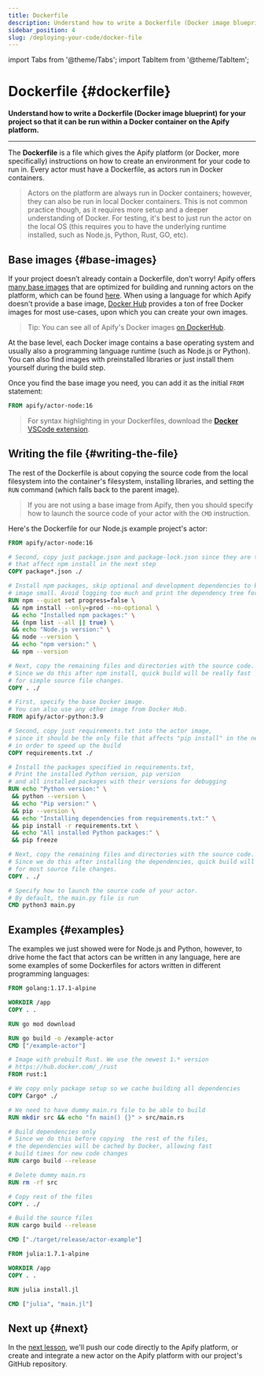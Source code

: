 ```yaml
---
title: Dockerfile
description: Understand how to write a Dockerfile (Docker image blueprint) for your project so that it can be run within a Docker container on the Apify platform.
sidebar_position: 4
slug: /deploying-your-code/docker-file
---
```


import Tabs from '@theme/Tabs';
import TabItem from '@theme/TabItem';

# Dockerfile {#dockerfile}

**Understand how to write a Dockerfile (Docker image blueprint) for your project so that it can be run within a Docker container on the Apify platform.**

---

The **Dockerfile** is a file which gives the Apify platform (or Docker, more specifically) instructions on how to create an environment for your code to run in. Every actor must have a Dockerfile, as actors run in Docker containers.

> Actors on the platform are always run in Docker containers; however, they can also be run in local Docker containers. This is not common practice though, as it requires more setup and a deeper understanding of Docker. For testing, it's best to just run the actor on the local OS (this requires you to have the underlying runtime installed, such as Node.js, Python, Rust, GO, etc).

## Base images {#base-images}

If your project doesn’t already contain a Dockerfile, don’t worry! Apify offers [many base images](/sdk/js/docs/guides/docker-images) that are optimized for building and running actors on the platform, which can be found [here](https://hub.docker.com/u/apify). When using a language for which Apify doesn't provide a base image, [Docker Hub](https://hub.docker.com/) provides a ton of free Docker images for most use-cases, upon which you can create your own images.

> Tip: You can see all of Apify's Docker images [on DockerHub](https://hub.docker.com/r/apify/).

At the base level, each Docker image contains a base operating system and usually also a programming language runtime (such as Node.js or Python). You can also find images with preinstalled libraries or just install them yourself during the build step.

Once you find the base image you need, you can add it as the initial `FROM` statement:

```Dockerfile
FROM apify/actor-node:16
```

> For syntax highlighting in your Dockerfiles, download the [**Docker** VSCode extension](https://code.visualstudio.com/docs/containers/overview#_installation).

## Writing the file {#writing-the-file}

The rest of the Dockerfile is about copying the source code from the local filesystem into the container's filesystem, installing libraries, and setting the `RUN` command (which falls back to the parent image).

> If you are not using a base image from Apify, then you should specify how to launch the source code of your actor with the `CMD` instruction.

Here's the Dockerfile for our Node.js example project's actor:

<Tabs groupId="main">
<TabItem value="Node.js Dockerfile" label="Node.js Dockerfile">

```Dockerfile
FROM apify/actor-node:16

# Second, copy just package.json and package-lock.json since they are the only files
# that affect npm install in the next step
COPY package*.json ./

# Install npm packages, skip optional and development dependencies to keep the
# image small. Avoid logging too much and print the dependency tree for debugging
RUN npm --quiet set progress=false \
 && npm install --only=prod --no-optional \
 && echo "Installed npm packages:" \
 && (npm list --all || true) \
 && echo "Node.js version:" \
 && node --version \
 && echo "npm version:" \
 && npm --version

# Next, copy the remaining files and directories with the source code.
# Since we do this after npm install, quick build will be really fast
# for simple source file changes.
COPY . ./

```

</TabItem>
<TabItem value="Python Dockerfile" label="Python Dockerfile">

```Dockerfile
# First, specify the base Docker image.
# You can also use any other image from Docker Hub.
FROM apify/actor-python:3.9

# Second, copy just requirements.txt into the actor image,
# since it should be the only file that affects "pip install" in the next step,
# in order to speed up the build
COPY requirements.txt ./

# Install the packages specified in requirements.txt,
# Print the installed Python version, pip version
# and all installed packages with their versions for debugging
RUN echo "Python version:" \
 && python --version \
 && echo "Pip version:" \
 && pip --version \
 && echo "Installing dependencies from requirements.txt:" \
 && pip install -r requirements.txt \
 && echo "All installed Python packages:" \
 && pip freeze

# Next, copy the remaining files and directories with the source code.
# Since we do this after installing the dependencies, quick build will be really fast
# for most source file changes.
COPY . ./

# Specify how to launch the source code of your actor.
# By default, the main.py file is run
CMD python3 main.py

```

</TabItem>
</Tabs>

## Examples {#examples}

The examples we just showed were for Node.js and Python, however, to drive home the fact that actors can be written in any language, here are some examples of some Dockerfiles for actors written in different programming languages:

<Tabs groupId="main">
<TabItem value="GO actor Dockerfile" label="GO actor Dockerfile">

```Dockerfile
FROM golang:1.17.1-alpine

WORKDIR /app
COPY . .

RUN go mod download

RUN go build -o /example-actor
CMD ["/example-actor"]

```

</TabItem>
<TabItem value="Rust actor Dockerfile" label="Rust actor Dockerfile">

```Dockerfile
# Image with prebuilt Rust. We use the newest 1.* version
# https://hub.docker.com/_/rust
FROM rust:1

# We copy only package setup so we cache building all dependencies
COPY Cargo* ./

# We need to have dummy main.rs file to be able to build
RUN mkdir src && echo "fn main() {}" > src/main.rs

# Build dependencies only
# Since we do this before copying  the rest of the files,
# the dependencies will be cached by Docker, allowing fast
# build times for new code changes
RUN cargo build --release

# Delete dummy main.rs
RUN rm -rf src

# Copy rest of the files
COPY . ./

# Build the source files
RUN cargo build --release

CMD ["./target/release/actor-example"]

```

</TabItem>
<TabItem value="Julia actor Dockerfile" label="Julia actor Dockerfile">

```Dockerfile
FROM julia:1.7.1-alpine

WORKDIR /app
COPY . .

RUN julia install.jl

CMD ["julia", "main.jl"]

```

</TabItem>
</Tabs>

## Next up {#next}

In the [next lesson](./deploying.md), we'll push our code directly to the Apify platform, or create and integrate a new actor on the Apify platform with our project's GitHub repository.

